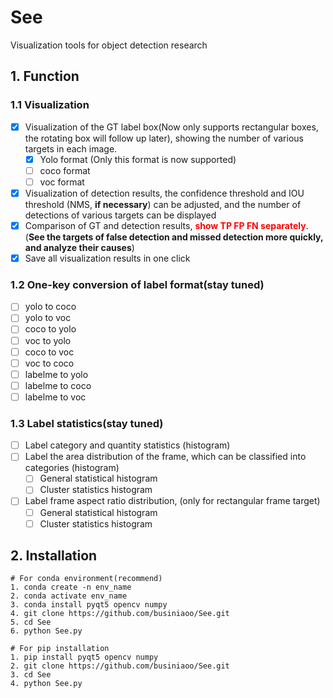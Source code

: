 # See

Visualization tools for object detection research

## 1. Function

### 1.1 Visualization

- [x] Visualization of the GT label box(Now only supports rectangular boxes, the rotating box will follow up later), showing the number of various targets in each image.
  - [x] Yolo format (Only this format is now supported)
  - [ ] coco format
  - [ ] voc format
- [x] Visualization of detection results, the confidence threshold and IOU threshold (NMS, **if necessary**) can be adjusted, and the number of detections of various targets can be displayed
- [x] Comparison of GT and detection results, <font color='red'>**show TP FP FN separately**</font>. (**See the targets of false detection and missed detection more quickly, and analyze their causes**)
- [x] Save all visualization results in one click

### 1.2 One-key conversion of label format(stay tuned)

- [ ] yolo to coco
- [ ] yolo to voc
- [ ] coco to yolo
- [ ] voc to yolo
- [ ] coco to voc
- [ ] voc to coco
- [ ] labelme to yolo
- [ ] labelme to coco
- [ ] labelme to voc

### 1.3 Label statistics(stay tuned)

- [ ] Label category and quantity statistics (histogram)
- [ ] Label the area distribution of the frame, which can be classified into categories (histogram)
  - [ ] General statistical histogram
  - [ ] Cluster statistics histogram
- [ ] Label frame aspect ratio distribution, (only for rectangular frame target)
  - [ ] General statistical histogram
  - [ ] Cluster statistics histogram

## 2. Installation

```
# For conda environment(recommend)
1. conda create -n env_name
2. conda activate env_name
3. conda install pyqt5 opencv numpy
4. git clone https://github.com/businiaoo/See.git
5. cd See
6. python See.py

# For pip installation
1. pip install pyqt5 opencv numpy
2. git clone https://github.com/businiaoo/See.git
3. cd See
4. python See.py
```

